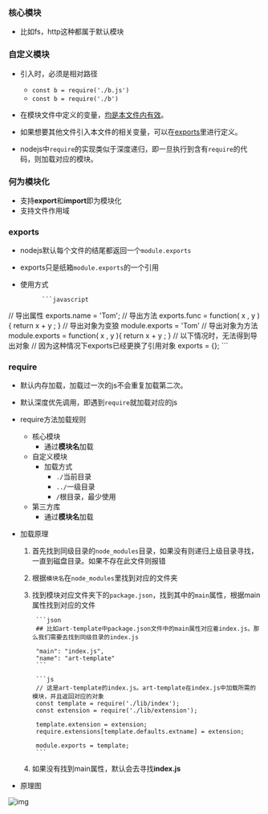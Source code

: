 ### 核心模块

+ 比如fs，http这种都属于默认模块

### 自定义模块

+ 引入时，必须是相对路径

  + `const b = require('./b.js')`
  + `const b = require('./b')`
+ 在模块文件中定义的变量，<u>均是本文件内有效</u>。
+ 如果想要其他文件引入本文件的相关变量，可以在<u>exports</u>里进行定义。
+ nodejs中`require`的实现类似于深度递归，即一旦执行到含有`require`的代码，则加载对应的模块。

###  何为模块化

+ 支持**export**和**import**即为模块化
+ 支持文件作用域

### exports

+ nodejs默认每个文件的结尾都返回一个`module.exports`
+ exports只是纸箱`module.exports`的一个引用
+ 使用方式

            ```javascript
// 导出属性
exports.name = 'Tom';
// 导出方法
exports.func = function( x , y ){
    return  x + y ;
}
// 导出对象为变狼
module.exports = 'Tom'
// 导出对象为方法
module.exports = function( x , y ){
    return x + y ;
}
// 以下情况时，无法得到导出对象
// 因为这种情况下exports已经更换了引用对象
exports = {};
            ```

###  require

+ 默认内存加载，加载过一次的js不会重复加载第二次。

+ 默认深度优先调用，即遇到`require`就加载对应的js

+ require方法加载规则

  + 核心模块
    + 通过**模块名**加载
  + 自定义模块
    + 加载方式
      + `./`当前目录
      + `../`一级目录
      + `/`根目录，最少使用
  + 第三方库
    + 通过**模块名**加载

+ 加载原理

  1. 首先找到同级目录的`node_modules`目录，如果没有则递归上级目录寻找，一直到磁盘目录。如果不存在此文件则报错

  2. 根据`模块名`在`node_modules`里找到对应的文件夹

  3. 找到模块对应文件夹下的`package.json`，找到其中的`main`属性，根据main属性找到对应的文件

          ```json
          ## 比如art-template中package.json文件中的main属性对应着index.js。那么我们需要去找到同级目录的index.js
          
          "main": "index.js",
          "name": "art-template"
          ```
          
          ```js
          // 这是art-template的index.js。art-template在index.js中加载所需的模块，并且返回对应的对象
          const template = require('./lib/index');
          const extension = require('./lib/extension');
          
          template.extension = extension;
          require.extensions[template.defaults.extname] = extension;
          
          module.exports = template;
          ```

  4. 如果没有找到main属性，默认会去寻找**index.js**

+ 原理图

![img](https://static001.infoq.cn/resource/image/14/cb/1416ddabad3dcd4ffca600f88a7613cb.jpg)